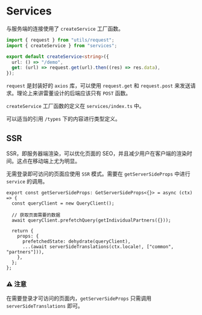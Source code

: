 # Services

与服务端的连接使用了 `createService` 工厂函数。

```ts
import { request } from "utils/request";
import { createService } from "services";

export default createService<string>({
  url: () => "/demo",
  get: (url) => request.get(url).then((res) => res.data),
});
```

`request` 是封装好的 `axios` 库，可以使用 `request.get` 和 `request.post` 来发送请求。理论上来讲雷董设计的后端应该只有 `POST` 函数。

`createService` 工厂函数的定义在 `services/index.ts` 中。

可以适当的引用 `/types` 下的内容进行类型定义。

## SSR

SSR，即服务器端渲染，可以优化页面的 SEO，并且减少用户在客户端的渲染时间。这点在移动端上尤为明显。

无需登录即可访问的页面应使用 `SSR` 模式。需要在 `getServerSideProps` 中进行 `service` 的调用。

```tsx
export const getServerSideProps: GetServerSideProps<{}> = async (ctx) => {
  const queryClient = new QueryClient();

  // 获取页面需要的数据
  await queryClient.prefetchQuery(getIndividualPartners({}));

  return {
    props: {
      prefetchedState: dehydrate(queryClient),
      ...(await serverSideTranslations(ctx.locale!, ["common", "partners"])),
    },
  };
};
```

### ⚠️ 注意

在需要登录才可访问的页面内，`getServerSideProps` 只需调用 `serverSideTranslations` 即可。
